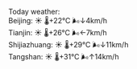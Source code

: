 Today weather:  
Beijing: ☀️   🌡️+22°C 🌬️↓4km/h  
Tianjin: ☀️   🌡️+26°C 🌬️←7km/h  
Shijiazhuang: ☀️   🌡️+29°C 🌬️↓11km/h  
Tangshan: ☀️   🌡️+31°C 🌬️↑14km/h  
